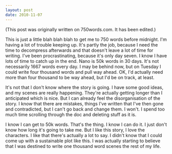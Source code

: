 ```yaml
---
layout: post
date: 2010-11-07
--- 
```


(This post was originally written on 750words.com. It has been edited.)

This is just a little blah blah blah to get me to 750 words before midnight. I'm having a lot of trouble keeping up. It's partly the job, because I need the time to decompress afterwards and that doesn't leave a lot of time for writing. I've been procrastinating, because it's only day seven. I know I have lots of time to catch up in the end. Nano is 50k words in 30 days. It's not necessarily 1667 words every day. I may be behind now, but on Tuesday I could write four thousand words and pull way ahead. OK, I'd actually need more than four thousand to be way ahead, but I'd be on track, at least. 

It's not that I don't know where the story is going. I have some good ideas, and my scenes are really happening. They're actually getting longer than I anticipated which is nice. But I can already feel the disorganisation of the story. I know that there are mistakes, things I've written that I've then gone and contradicted, but I can't go back and change them. I won't. I spend too much time scrolling through the doc and deleting stuff as it is. 

I know I can get to 50k words. That's the thing. I know I can do it. I just don't know how long it's going to take me. But I like this story, I love the characters. I like that there's actually a lot to say. I didn't know that I could come up with a sustainable plot like this. I was actually starting to believe that I was destined to write one thousand word scenes the rest of my life.
